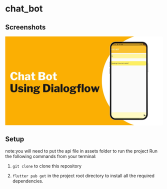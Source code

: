 # chat_bot
## Screenshots

![bmi (820 x 360 px)](https://raw.githubusercontent.com/nibinpsreenivas/chat_bot/main/2.jpg)
 
## Setup
note:you will need to put the api file in assets folder to run the project 
Run the following commands from your terminal:

1) `git clone` to clone this repository 

2) `flutter pub get` in the project root directory to install all the required dependencies.
